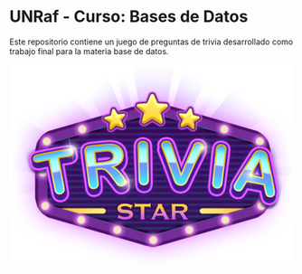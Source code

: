 # UNRaf - Curso: Bases de Datos 

Este repositorio contiene un juego de preguntas de trivia desarrollado como trabajo final para la materia base de datos.

![Logo](Assets/Images/logo.png)
